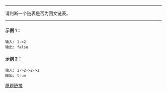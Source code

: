 ***
请判断一个链表是否为回文链表。
***


#### 示例 1：
```
输入: 1->2
输出: false

```
#### 示例 2：
```
输入: 1->2->2->1
输出: true

```

[原题链接](https://leetcode-cn.com/problems/palindrome-linked-list/)